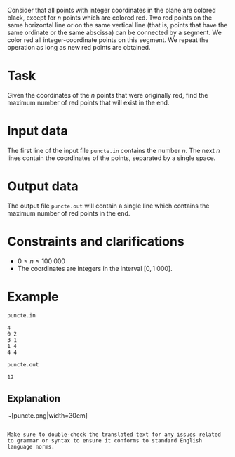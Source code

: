 
Consider that all points with integer coordinates in the plane are colored black, except for $n$ points which are colored red. Two red points on the same horizontal line or on the same vertical line (that is, points that have the same ordinate or the same abscissa) can be connected by a segment. We color red all integer-coordinate points on this segment. We repeat the operation as long as new red points are obtained.

# Task

Given the coordinates of the $n$ points that were originally red, find the maximum number of red points that will exist in the end.

# Input data

The first line of the input file `puncte.in` contains the number $n$. The next $n$ lines contain the coordinates of the points, separated by a single space.

# Output data

The output file `puncte.out` will contain a single line which contains the maximum number of red points in the end.

# Constraints and clarifications

* $0 \leq n \leq 100\ 000$ 
* The coordinates are integers in the interval $[0, 1\ 000]$.

# Example

`puncte.in`
```
4
0 2
3 1
1 4
4 4
```

`puncte.out`
```
12
```

## Explanation
~[puncte.png|width=30em]
```

Make sure to double-check the translated text for any issues related to grammar or syntax to ensure it conforms to standard English language norms.
